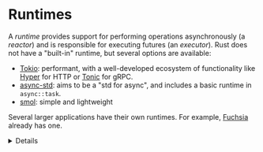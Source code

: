 # Runtimes

A _runtime_ provides support for performing operations asynchronously (a
_reactor_) and is responsible for executing futures (an _executor_). Rust does not have a
"built-in" runtime, but several options are available:

- [Tokio](https://tokio.rs/): performant, with a well-developed ecosystem of
  functionality like [Hyper](https://hyper.rs/) for HTTP or
  [Tonic](https://github.com/hyperium/tonic) for gRPC.
- [async-std](https://async.rs/): aims to be a "std for async", and includes a
  basic runtime in `async::task`.
- [smol](https://docs.rs/smol/latest/smol/): simple and lightweight

Several larger applications have their own runtimes. For example,
[Fuchsia](https://fuchsia.googlesource.com/fuchsia/+/refs/heads/main/src/lib/fuchsia-async/src/lib.rs)
already has one.

<details>

- Note that of the listed runtimes, only Tokio is supported in the Rust
  playground. The playground also does not permit any I/O, so most interesting
  async things can't run in the playground.

- Futures are "inert" in that they do not do anything (not even start an I/O
  operation) unless there is an executor polling them. This differs from JS
  Promises, for example, which will run to completion even if they are never
  used.

</details>
